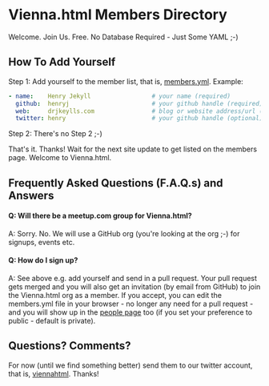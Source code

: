 # Vienna.html Members Directory

Welcome. Join Us. Free. No Database Required - Just Some YAML ;-) 


## How To Add Yourself

Step 1: Add yourself to the member list, that is, [members.yml](members.yml). Example:

``` yaml
- name:    Henry Jekyll                 # your name (required)
  github:  henryj                       # your github handle (required)
  web:     drjkeylls.com                # blog or website address/url (optional)
  twitter: henry                        # your github handle (optional)
```

Step 2: There's no Step 2 ;-)

That's it. Thanks! Wait for the next site update to get listed on the members page. Welcome to Vienna.html.


## Frequently Asked Questions (F.A.Q.s) and Answers

#### Q: Will there be a meetup.com group for Vienna.html?

A: Sorry. No. We will use a GitHub org (you're looking at the org ;-) for signups, events etc.

#### Q: How do I sign up?

A: See above e.g. add yourself and send in a pull request. Your pull request gets merged and you will also get
an invitation (by email from GitHub) to join the Vienna.html org as a member. If you accept, you can edit the
members.yml file in your browser - no longer any need for a pull request - and you will show up in the 
[people page](https://github.com/orgs/viennahtml/people) too (if you set your preference
to public - default is private). 



## Questions? Comments?

For now (until we find something better) send them to our twitter account, that is, [viennahtml](http://twitter.com/viennahtml). Thanks!
